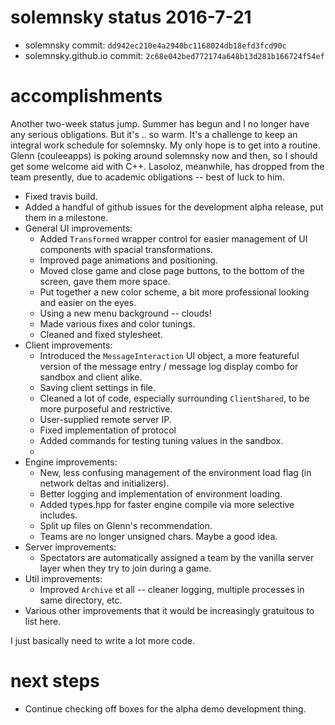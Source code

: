 # solemnsky status 2016-7-21

 * solemnsky commit: `dd942ec210e4a2940bc1168024db18efd3fcd90c`
 * solemnsky.github.io commit: `2c68e042bed772174a648b13d281b166724f54ef`

# accomplishments

Another two-week status jump. Summer has begun and I no longer have any serious obligations. But it's .. so warm. It's a challenge to keep an integral work schedule for solemnsky. My only hope is to get into a routine. Glenn (couleeapps)  is poking around solemnsky now and then, so I should get some welcome aid with C++. Lasoloz, meanwhile, has dropped from the team presently, due to academic obligations -- best of luck to him.

 * Fixed travis build.
 * Added a handful of github issues for the development alpha release, put them in a milestone.
 * General UI improvements:
    * Added `Transformed` wrapper control for easier management of UI components with spacial transformations.
    * Improved page animations and positioning.
    * Moved close game and close page buttons, to the bottom of the screen, gave them more space.
    * Put together a new color scheme, a bit more professional looking and easier on the eyes.
    * Using a new menu background -- clouds!
    * Made various fixes and color tunings.
    * Cleaned and fixed stylesheet.
  * Client improvements:
    * Introduced the `MessageInteraction` UI object, a more featureful version of the message entry / message log display combo for sandbox and client alike.
    * Saving client settings in file.
    * Cleaned a lot of code, especially surrounding `ClientShared`, to be more purposeful and restrictive.
    * User-supplied remote server IP.
    * Fixed implementation of protocol
    * Added commands for testing tuning values in the sandbox.
    * 
  * Engine improvements:
    * New, less confusing management of the environment load flag (in network deltas and initializers).
    * Better logging and implementation of environment loading.
    * Added types.hpp for faster engine compile via more selective includes.
    * Split up files on Glenn's recommendation.
    * Teams are no longer unsigned chars. Maybe a good idea.
  * Server improvements:
    * Spectators are automatically assigned a team by the vanilla server layer when they try to join during a game.
  * Util improvements:
    * Improved `Archive` et all -- cleaner logging, multiple processes in same directory, etc.
  * Various other improvements that it would be increasingly gratuitous to list here.

I just basically need to write a lot more code.
  
# next steps

  * Continue checking off boxes for the alpha demo development thing.

